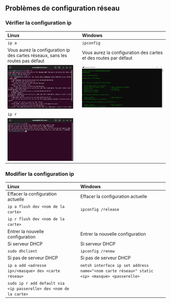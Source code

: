 ## Problèmes de configuration réseau

### Vérifier la configuration ip

|Linux||Windows|
|:-|-|:-|
|``ip a``||``ipconfig``|
|Vous aurez la configuration ip des cartes réseaux, sans les routes pas défaut||Vous aurez la configuration des cartes et des routes par défaut|
| ![Screen de la commande](/images/bash_linux_ip_a.png)|| ![Screen de la commande](/images/cmd_win_ipconfig.png) |
|``ip r``|||
|![screen de la commande](/images/bash_linux_ip_r.png)||

### Modifier la configuration ip

|Linux||Windows|
|:-|-|:-|
|Effacer la configuration actuelle||Effacer la configuration actuelle|
|``ip a flush dev <nom de la carte>``||``ipconfig /release``|
|``ip r flush dev <nom de la carte>``|||
|Entrer la nouvelle configuration||Entrer la nouvelle configuration|
|Si serveur DHCP||Si serveur DHCP|
|``sudo dhclient``||``ipconfig /renew``|
|Si pas de serveur DHCP||Si pas de serveur DHCP|
|``ip a add <adresse ip>/<masque> dev <carte réseau>``||``netsh interface ip set address name="<nom carte réseau>" static <ip> <masque> <passerelle>``|
|``sudo ip r add default via <ip passerelle> dev <nom de la carte>``|||